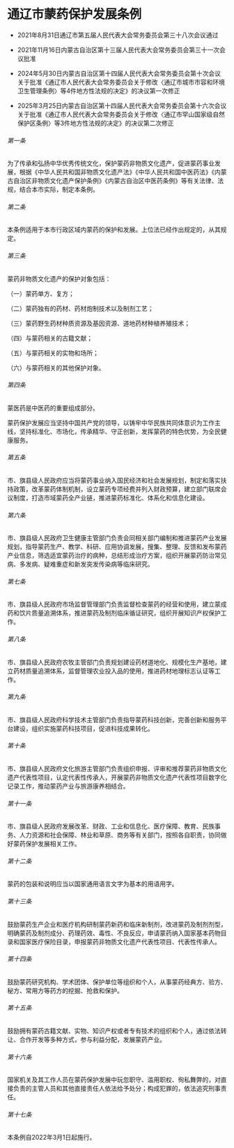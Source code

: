 # 通辽市蒙药保护发展条例

- 2021年8月31日通辽市第五届人民代表大会常务委员会第三十八次会议通过

- 2021年11月16日内蒙古自治区第十三届人民代表大会常务委员会第三十一次会议批准

- 2024年5月30日内蒙古自治区第十四届人民代表大会常务委员会第十次会议关于批准《通辽市人民代表大会常务委员会关于修改〈通辽市城市市容和环境卫生管理条例〉等4件地方性法规的决定》的决议第一次修正

- 2025年3月25日内蒙古自治区第十四届人民代表大会常务委员会第十六次会议关于批准《通辽市人民代表大会常务委员会关于修改〈通辽市罕山国家级自然保护区条例〉等3件地方性法规的决定》的决议第二次修正

<!-- INFO END -->

###### 第一条

为了传承和弘扬中华优秀传统文化，保护蒙药非物质文化遗产，促进蒙药事业发展，根据《中华人民共和国非物质文化遗产法》《中华人民共和国中医药法》《内蒙古自治区非物质文化遗产保护条例》《内蒙古自治区中医药条例》等有关法律、法规，结合本市实际，制定本条例。

###### 第二条

本条例适用于本市行政区域内蒙药的保护和发展。上位法已经作出规定的，从其规定。

###### 第三条

蒙药非物质文化遗产的保护对象包括：

（一）蒙药单方、复方；

（二）蒙药独有的药材、药材炮制技术以及制剂工艺；

（三）蒙药野生药材种质资源及基因资源、道地药材种植养殖技术；

（四）与蒙药相关的古籍文献；

（五）与蒙药相关的实物和场所；

（六）与蒙药相关的其他保护对象。

###### 第四条

蒙医药是中医药的重要组成部分。

蒙药保护发展应当坚持中国共产党的领导，以铸牢中华民族共同体意识为工作主线，坚持标准化、市场化，传承精华、守正创新，发挥蒙药的特色优势，为全民健康服务。

###### 第五条

市、旗县级人民政府应当将蒙药事业纳入国民经济和社会发展规划，制定和落实扶持政策，改革蒙药体制机制，设立蒙药专项经费并列入财政预算，建立部门联席会议制度，打造市域蒙药全产业链，推进蒙药标准化、体系化和信息化建设。

###### 第六条

市、旗县级人民政府卫生健康主管部门负责会同相关部门编制和推进蒙药产业发展规划，指导蒙药生产、教学、科研、应用协调发展，搜集、整理、反馈和发布蒙药产业信息，筛选适宜蒙药治疗的病种，总结形成治疗方案，组织开展蒙药防治常见病、多发病、疑难重症和新发突发传染病等临床研究。

###### 第七条

市、旗县级人民政府市场监督管理部门负责监督检查蒙药的经营和使用，建立蒙成药和饮片质量追溯体系，推进蒙药及制剂临床循证研究，组织开展知识产权保护工作。

###### 第八条

市、旗县级人民政府农牧主管部门负责规划建设药材道地化、规模化生产基地，建立药材质量追溯体系，监督管理农业投入品的使用，推进药材地理标志认证等工作。

###### 第九条

市、旗县级人民政府科学技术主管部门负责指导蒙药科技创新，完善创新和服务平台建设，组织实施蒙药科技项目，促进科技成果转化。

###### 第十条

市、旗县级人民政府文化旅游主管部门负责组织申报、评审和推荐蒙药非物质文化遗产代表性项目，认定代表性传承人，开展蒙药非物质文化遗产代表性项目数字化记录工作，推动蒙药产业与旅游康养相结合。

###### 第十一条

市、旗县级人民政府发展改革、财政、工业和信息化、医疗保障、教育、民族事务、人力资源和社会保障、林业和草原、商务等有关部门，按照各自职责，协同做好蒙药保护发展相关工作。

###### 第十二条

蒙药的包装和说明应当以国家通用语言文字为基本的用语用字。

###### 第十三条

鼓励蒙药生产企业和医疗机构研制蒙药新药和临床新制剂，改进蒙药及制剂剂型，明确蒙药及制剂成分、药理药效、毒性、不良反应，申请蒙药纳入国家基本药物目录和国家医疗保险目录，申报蒙药非物质文化遗产代表性项目、代表性传承人。

###### 第十四条

鼓励蒙药研究机构、学术团体、保护单位等组织和个人，从事蒙药经典方、验方、秘方、常用方等药方的挖掘、抢救和保护。

###### 第十五条

鼓励拥有蒙药古籍文献、实物、知识产权或者专有技术的组织和个人，通过依法转让、合作开发等多种方式，参与利益分配，发展蒙药产业。

###### 第十六条

国家机关及其工作人员在蒙药保护发展中玩忽职守、滥用职权、徇私舞弊的，对直接负责的主管人员和其他直接责任人依法给予处分；构成犯罪的，依法追究刑事责任。

###### 第十七条

本条例自2022年3月1日起施行。
